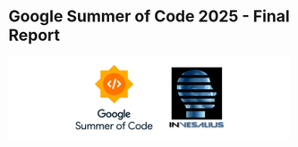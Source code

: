 # Google Summer of Code 2025 - Final Report
![Alt text](https://github.com/shrutiparmar2003/Google-Summer-of-Code-2025-Final-Report/blob/main/images/top%20img.png)

